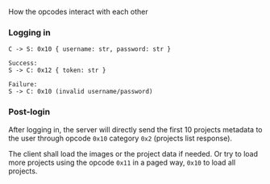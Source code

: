 How the opcodes interact with each other

### Logging in

```
C -> S: 0x10 { username: str, password: str }

Success:
S -> C: 0x12 { token: str }

Failure:
S -> C: 0x10 (invalid username/password)
```

### Post-login

After logging in, the server will directly send the first 10 projects metadata to the user through opcode `0x10` category `0x2` (projects list response).

The client shall load the images or the project data if needed. Or try to load more projects using the opcode `0x11` in a paged way, `0x10` to load all projects.
